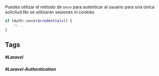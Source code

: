 Puedes utilizar el método de `once` para autenticar al usuario para una única solicitud.No se utilizarán sesiones ni cookies

```php
if (Auth::once($credentials)) {
    // ...
}
```
## Tags

##### #Laravel
##### #Laravel-Authentication